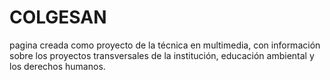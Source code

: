 # COLGESAN
pagina creada como proyecto de la técnica en multimedia, con información sobre los proyectos transversales de la institución, educación ambiental y los derechos humanos. 
